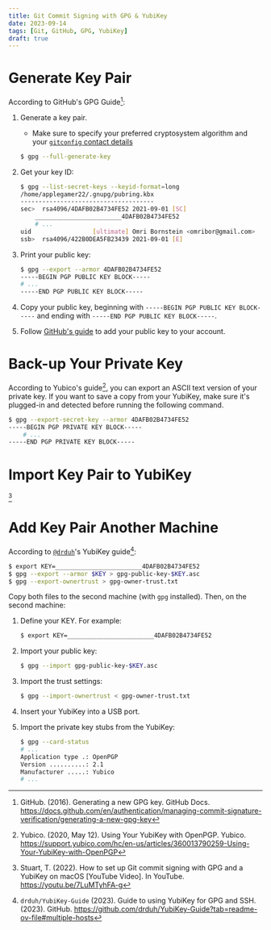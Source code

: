 ```yaml
---
title: Git Commit Signing with GPG & YubiKey
date: 2023-09-14
tags: [Git, GitHub, GPG, YubiKey]
draft: true
---
```


# Generate Key Pair
According to GitHub's GPG Guide[^1]:

1. Generate a key pair.
	* Make sure to specify your preferred cryptosystem algorithm and your [`gitconfig` contact details](#/posts/shell/#git)

	```sh
	$ gpg --full-generate-key
	```

1. Get your key ID:

	```sh
	$ gpg --list-secret-keys --keyid-format=long
	/home/applegamer22/.gnupg/pubring.kbx
	-------------------------------------
	sec>  rsa4096/4DAFB02B4734FE52 2021-09-01 [SC]
		________________________4DAFB02B4734FE52
		# ...
	uid                 [ultimate] Omri Bornstein <omribor@gmail.com>
	ssb>  rsa4096/422B0DEA5FB23439 2021-09-01 [E]
	```

1. Print your public key:

	```sh
	$ gpg --export --armor 4DAFB02B4734FE52
	-----BEGIN PGP PUBLIC KEY BLOCK-----
	# ...
	-----END PGP PUBLIC KEY BLOCK-----
	```

1. Copy your public key, beginning with `-----BEGIN PGP PUBLIC KEY BLOCK-----` and ending with `-----END PGP PUBLIC KEY BLOCK-----`.
1. Follow [GitHub's guide](https://docs.github.com/en/authentication/managing-commit-signature-verification/adding-a-gpg-key-to-your-github-account) to add your public key to your account.

# Back-up Your Private Key
According to Yubico's guide[^2], you can export an ASCII text version of your private key. If you want to save a copy from your YubiKey, make sure it's plugged-in and detected before running the following command.


```sh
$ gpg --export-secret-key --armor 4DAFB02B4734FE52
-----BEGIN PGP PRIVATE KEY BLOCK-----
	# ...
-----END PGP PRIVATE KEY BLOCK-----
```

# Import Key Pair to YubiKey
[^3]

# Add Key Pair Another Machine
According to [`@drduh`](https://github.com/drduh)'s YubiKey guide[^4]:

```sh
$ export KEY=________________________4DAFB02B4734FE52
$ gpg --export --armor $KEY > gpg-public-key-$KEY.asc
$ gpg --export-ownertrust > gpg-owner-trust.txt
```

Copy both files to the second machine (with `gpg` installed). Then, on the second machine:

1. Define your KEY. For example:

	```sh
	$ export KEY=________________________4DAFB02B4734FE52
	```

1. Import your public key:

	```sh
	$ gpg --import gpg-public-key-$KEY.asc
	```

1. Import the trust settings:

	```sh
	$ gpg --import-ownertrust < gpg-owner-trust.txt
	```

1. Insert your YubiKey into a USB port.
1. Import the private key stubs from the YubiKey:

	```sh
	$ gpg --card-status 
	# ...
	Application type .: OpenPGP
	Version ..........: 2.1
	Manufacturer .....: Yubico
	# ...
	```

[^1]: GitHub. (2016). Generating a new GPG key. GitHub Docs. <https://docs.github.com/en/authentication/managing-commit-signature-verification/generating-a-new-gpg-key>
[^2]: Yubico. (2020, May 12). Using Your YubiKey with OpenPGP. Yubico. <https://support.yubico.com/hc/en-us/articles/360013790259-Using-Your-YubiKey-with-OpenPGP>
[^3]: Stuart, T. (2022). How to set up Git commit signing with GPG and a YubiKey on macOS [YouTube Video]. In YouTube. <https://youtu.be/7LuMTyhFA-g>
[^4]: `drduh/YubiKey-Guide` (2023). Guide to using YubiKey for GPG and SSH. (2023). GitHub. <https://github.com/drduh/YubiKey-Guide?tab=readme-ov-file#multiple-hosts>